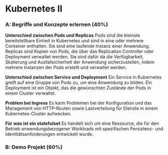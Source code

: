 # Kubernetes II

### A: Begriffe und Konzepte erlernen (40%)

<b>Unterschied zwischen Pods und Replicas</b>
Pods sind die kleinste bereitstellbare Einheit in Kubernetes und sind in eine oder mehrere Container enthalten. Sie sind eine laufende Instanz einer Anwendung.
Replicas sind Kopien von Pods, die über das Replication Controller oder Deployment verwaltet werden. Sie sind dafür da die Verfügbarkeit, Skalierung und Ausfallsicherheit der Anwendung sicherzustellen, indem mehrere Instanzen der Pods erstellt und verwaltet werden.

<b>Unterschied zwischen Service und Deployment</b>
Ein Service in Kubernetes greift auf eine Gruppe von Pods zu, um eine Anwendung zu bilden.
Ein Deployment ist ein Objekt, das die gewünschten Zustände der Pods in einem Cluster verwaltet.

<b>Problem bei Ingress</b>
Es kann Problemen bei der Konfiguration und das Management von HTTP-Routen sowie Lastverteilung für Dienste in einem Kubernetes-Cluster aufwecken.

<b>Für was ist ein statefulset</b>
Es handelt sich um eine Ressource, die für den Betrieb anwendungsbezogener Workloads mit spezifischen Persistenz- und Identitätsanforderungen entwickelt wurde.

### B: Demo Projekt (60%)
